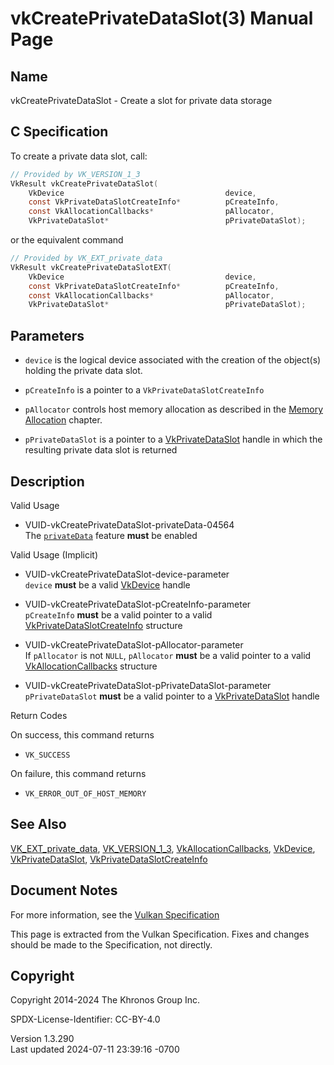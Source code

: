 # vkCreatePrivateDataSlot(3) Manual Page

## Name

vkCreatePrivateDataSlot - Create a slot for private data storage



## <a href="#_c_specification" class="anchor"></a>C Specification

To create a private data slot, call:

``` c
// Provided by VK_VERSION_1_3
VkResult vkCreatePrivateDataSlot(
    VkDevice                                    device,
    const VkPrivateDataSlotCreateInfo*          pCreateInfo,
    const VkAllocationCallbacks*                pAllocator,
    VkPrivateDataSlot*                          pPrivateDataSlot);
```

or the equivalent command

``` c
// Provided by VK_EXT_private_data
VkResult vkCreatePrivateDataSlotEXT(
    VkDevice                                    device,
    const VkPrivateDataSlotCreateInfo*          pCreateInfo,
    const VkAllocationCallbacks*                pAllocator,
    VkPrivateDataSlot*                          pPrivateDataSlot);
```

## <a href="#_parameters" class="anchor"></a>Parameters

- `device` is the logical device associated with the creation of the
  object(s) holding the private data slot.

- `pCreateInfo` is a pointer to a `VkPrivateDataSlotCreateInfo`

- `pAllocator` controls host memory allocation as described in the <a
  href="https://registry.khronos.org/vulkan/specs/1.3-extensions/html/vkspec.html#memory-allocation"
  target="_blank" rel="noopener">Memory Allocation</a> chapter.

- `pPrivateDataSlot` is a pointer to a
  [VkPrivateDataSlot](https://registry.khronos.org/vulkan/specs/1.3-extensions/man/html/VkPrivateDataSlot.html) handle in which the
  resulting private data slot is returned

## <a href="#_description" class="anchor"></a>Description

Valid Usage

- <a href="#VUID-vkCreatePrivateDataSlot-privateData-04564"
  id="VUID-vkCreatePrivateDataSlot-privateData-04564"></a>
  VUID-vkCreatePrivateDataSlot-privateData-04564  
  The <a
  href="https://registry.khronos.org/vulkan/specs/1.3-extensions/html/vkspec.html#features-privateData"
  target="_blank" rel="noopener"><code>privateData</code></a> feature
  **must** be enabled

Valid Usage (Implicit)

- <a href="#VUID-vkCreatePrivateDataSlot-device-parameter"
  id="VUID-vkCreatePrivateDataSlot-device-parameter"></a>
  VUID-vkCreatePrivateDataSlot-device-parameter  
  `device` **must** be a valid [VkDevice](https://registry.khronos.org/vulkan/specs/1.3-extensions/man/html/VkDevice.html) handle

- <a href="#VUID-vkCreatePrivateDataSlot-pCreateInfo-parameter"
  id="VUID-vkCreatePrivateDataSlot-pCreateInfo-parameter"></a>
  VUID-vkCreatePrivateDataSlot-pCreateInfo-parameter  
  `pCreateInfo` **must** be a valid pointer to a valid
  [VkPrivateDataSlotCreateInfo](https://registry.khronos.org/vulkan/specs/1.3-extensions/man/html/VkPrivateDataSlotCreateInfo.html)
  structure

- <a href="#VUID-vkCreatePrivateDataSlot-pAllocator-parameter"
  id="VUID-vkCreatePrivateDataSlot-pAllocator-parameter"></a>
  VUID-vkCreatePrivateDataSlot-pAllocator-parameter  
  If `pAllocator` is not `NULL`, `pAllocator` **must** be a valid
  pointer to a valid [VkAllocationCallbacks](https://registry.khronos.org/vulkan/specs/1.3-extensions/man/html/VkAllocationCallbacks.html)
  structure

- <a href="#VUID-vkCreatePrivateDataSlot-pPrivateDataSlot-parameter"
  id="VUID-vkCreatePrivateDataSlot-pPrivateDataSlot-parameter"></a>
  VUID-vkCreatePrivateDataSlot-pPrivateDataSlot-parameter  
  `pPrivateDataSlot` **must** be a valid pointer to a
  [VkPrivateDataSlot](https://registry.khronos.org/vulkan/specs/1.3-extensions/man/html/VkPrivateDataSlot.html) handle

Return Codes

On success, this command returns  
- `VK_SUCCESS`

On failure, this command returns  
- `VK_ERROR_OUT_OF_HOST_MEMORY`

## <a href="#_see_also" class="anchor"></a>See Also

[VK_EXT_private_data](https://registry.khronos.org/vulkan/specs/1.3-extensions/man/html/VK_EXT_private_data.html),
[VK_VERSION_1_3](https://registry.khronos.org/vulkan/specs/1.3-extensions/man/html/VK_VERSION_1_3.html),
[VkAllocationCallbacks](https://registry.khronos.org/vulkan/specs/1.3-extensions/man/html/VkAllocationCallbacks.html),
[VkDevice](https://registry.khronos.org/vulkan/specs/1.3-extensions/man/html/VkDevice.html), [VkPrivateDataSlot](https://registry.khronos.org/vulkan/specs/1.3-extensions/man/html/VkPrivateDataSlot.html),
[VkPrivateDataSlotCreateInfo](https://registry.khronos.org/vulkan/specs/1.3-extensions/man/html/VkPrivateDataSlotCreateInfo.html)

## <a href="#_document_notes" class="anchor"></a>Document Notes

For more information, see the <a
href="https://registry.khronos.org/vulkan/specs/1.3-extensions/html/vkspec.html#vkCreatePrivateDataSlot"
target="_blank" rel="noopener">Vulkan Specification</a>

This page is extracted from the Vulkan Specification. Fixes and changes
should be made to the Specification, not directly.

## <a href="#_copyright" class="anchor"></a>Copyright

Copyright 2014-2024 The Khronos Group Inc.

SPDX-License-Identifier: CC-BY-4.0

Version 1.3.290  
Last updated 2024-07-11 23:39:16 -0700
